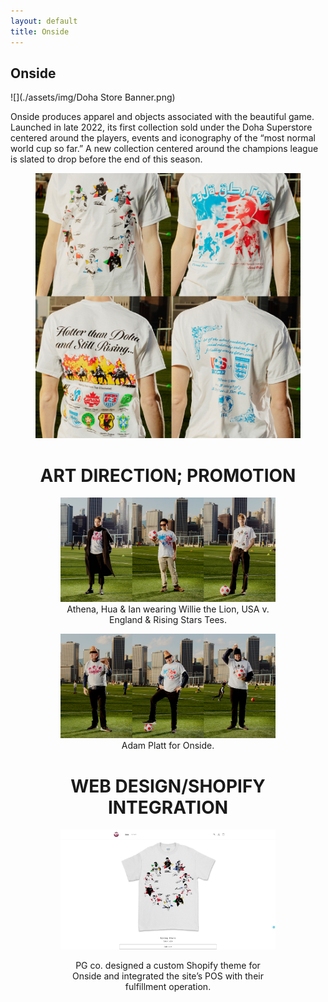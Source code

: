 ```yaml
---
layout: default
title: Onside
---
```


## Onside

![](./assets/img/Doha Store Banner.png)

Onside produces apparel and objects associated with the beautiful game. Launched in late 2022, its first collection sold under the Doha Superstore centered around the players, events and iconography of the “most normal world cup so far.” A new collection centered around the champions league is slated to drop before the end of this season. 

<figure>
    <img src="./assets/img/Shirts Quadpanel.png">
    <figcaption align="center">

# ART DIRECTION; PROMOTION 

<figure>
    <img src="./assets/img/Three Panel.png">
    <figcaption align="center">
       Athena, Hua & Ian wearing Willie the Lion, USA v. England & Rising Stars Tees. 
    </figcaption>
</figure>

<figure>
    <img src="./assets/img/Varys Trio.png">
    <figcaption align="center">
       Adam Platt for Onside.  
    </figcaption>
</figure>      

# WEB DESIGN/SHOPIFY INTEGRATION

<figure>
    <img src="./assets/img/Onside Homepage.png">
   
PG co. designed a custom Shopify theme for Onside and integrated the site’s POS with their fulfillment operation. 
